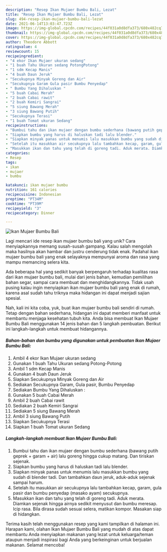 ```yaml
---
description: "Resep Ikan Mujaer Bumbu Bali, Lezat"
title: "Resep Ikan Mujaer Bumbu Bali, Lezat"
slug: 494-resep-ikan-mujaer-bumbu-bali-lezat
date: 2021-06-14T13:03:47.723Z
image: https://img-global.cpcdn.com/recipes/44f031a0d8dfa373/680x482cq70/ikan-mujaer-bumbu-bali-foto-resep-utama.jpg
thumbnail: https://img-global.cpcdn.com/recipes/44f031a0d8dfa373/680x482cq70/ikan-mujaer-bumbu-bali-foto-resep-utama.jpg
cover: https://img-global.cpcdn.com/recipes/44f031a0d8dfa373/680x482cq70/ikan-mujaer-bumbu-bali-foto-resep-utama.jpg
author: Theodore Abbott
ratingvalue: 4
reviewcount: 15
recipeingredient:
- "4 ekor Ikan Mujaer ukuran sedang"
- "1 buah Tahu Ukuran sedang PotongPotong"
- "1 sdm Kecap Manis"
- "4 buah Daun Jeruk"
- "Secukupnya Minyak Goreng dan Air"
- "Secukupnya Garam Gula pasir Bumbu Penyedap"
- " Bumbu Yang Dihaluskan "
- "5 buah Cabai Merah"
- "2 buah Cabai rawit"
- "2 buah Kemiri Sangrai"
- "5 siung Bawang Merah"
- "3 siung Bawang Putih"
- "Secukupnya Terasi"
- "1 buah Tomat ukuran Sedang"
recipeinstructions:
- "Bumbui tahu dan ikan mujaer dengan bumbu sederhana (bawang putih geprek + garam + air) lalu goreng hingga cukup matang. Dan tiriskan sejenak."
- "Siapkan bumbu yang harus di haluskan tadi lalu blender."
- "Siapkan minyak panas untuk menumis lalu masukkan bumbu yang sudah di blender tadi. Dan tambahkan daun jeruk, aduk-aduk sejenak sampai harum."
- "Setelah itu masukkan air secukupnya lalu tambahkan kecap, garam, gula pasir dan bumbu penyedap (masako ayam) secukupnya."
- "Masukkan ikan dan tahu yang telah di goreng tadi. Aduk merata. Diamkan sejenak hingga airnya sedikit menyusut dan bumbu meresap. Icip rasa. Bila dirasa sudah sesuai selera, matikan kompor. Masakan siap di hidangkan."
categories:
- Resep
tags:
- ikan
- mujaer
- bumbu

katakunci: ikan mujaer bumbu 
nutrition: 161 calories
recipecuisine: Indonesian
preptime: "PT34M"
cooktime: "PT39M"
recipeyield: "3"
recipecategory: Dinner

---
```



![Ikan Mujaer Bumbu Bali](https://img-global.cpcdn.com/recipes/44f031a0d8dfa373/680x482cq70/ikan-mujaer-bumbu-bali-foto-resep-utama.jpg)

Lagi mencari ide resep ikan mujaer bumbu bali yang unik? Cara menyiapkannya memang susah-susah gampang. Kalau salah mengolah maka hasilnya akan hambar dan justru cenderung tidak enak. Padahal ikan mujaer bumbu bali yang enak selayaknya mempunyai aroma dan rasa yang mampu memancing selera kita.

Ada beberapa hal yang sedikit banyak berpengaruh terhadap kualitas rasa dari ikan mujaer bumbu bali, mulai dari jenis bahan, kemudian pemilihan bahan segar, sampai cara membuat dan menghidangkannya. Tidak usah pusing kalau ingin menyiapkan ikan mujaer bumbu bali yang enak di rumah, karena asal sudah tahu triknya maka hidangan ini dapat menjadi sajian spesial.




Nah, kali ini kita coba, yuk, buat ikan mujaer bumbu bali sendiri di rumah. Tetap dengan bahan sederhana, hidangan ini dapat memberi manfaat untuk membantu menjaga kesehatan tubuh kita. Anda bisa membuat Ikan Mujaer Bumbu Bali menggunakan 14 jenis bahan dan 5 langkah pembuatan. Berikut ini langkah-langkah untuk membuat hidangannya.

<!--inarticleads1-->

##### Bahan-bahan dan bumbu yang digunakan untuk pembuatan Ikan Mujaer Bumbu Bali:

1. Ambil 4 ekor Ikan Mujaer ukuran sedang
1. Gunakan 1 buah Tahu Ukuran sedang Potong-Potong
1. Ambil 1 sdm Kecap Manis
1. Gunakan 4 buah Daun Jeruk
1. Siapkan Secukupnya Minyak Goreng dan Air
1. Sediakan Secukupnya Garam, Gula pasir, Bumbu Penyedap
1. Sediakan  Bumbu Yang Dihaluskan :
1. Gunakan 5 buah Cabai Merah
1. Ambil 2 buah Cabai rawit
1. Sediakan 2 buah Kemiri Sangrai
1. Sediakan 5 siung Bawang Merah
1. Ambil 3 siung Bawang Putih
1. Siapkan Secukupnya Terasi
1. Siapkan 1 buah Tomat ukuran Sedang




<!--inarticleads2-->

##### Langkah-langkah membuat Ikan Mujaer Bumbu Bali:

1. Bumbui tahu dan ikan mujaer dengan bumbu sederhana (bawang putih geprek + garam + air) lalu goreng hingga cukup matang. Dan tiriskan sejenak.
1. Siapkan bumbu yang harus di haluskan tadi lalu blender.
1. Siapkan minyak panas untuk menumis lalu masukkan bumbu yang sudah di blender tadi. Dan tambahkan daun jeruk, aduk-aduk sejenak sampai harum.
1. Setelah itu masukkan air secukupnya lalu tambahkan kecap, garam, gula pasir dan bumbu penyedap (masako ayam) secukupnya.
1. Masukkan ikan dan tahu yang telah di goreng tadi. Aduk merata. Diamkan sejenak hingga airnya sedikit menyusut dan bumbu meresap. Icip rasa. Bila dirasa sudah sesuai selera, matikan kompor. Masakan siap di hidangkan.




Terima kasih telah menggunakan resep yang kami tampilkan di halaman ini. Harapan kami, olahan Ikan Mujaer Bumbu Bali yang mudah di atas dapat membantu Anda menyiapkan makanan yang lezat untuk keluarga/teman ataupun menjadi inspirasi bagi Anda yang berkeinginan untuk berjualan makanan. Selamat mencoba!
